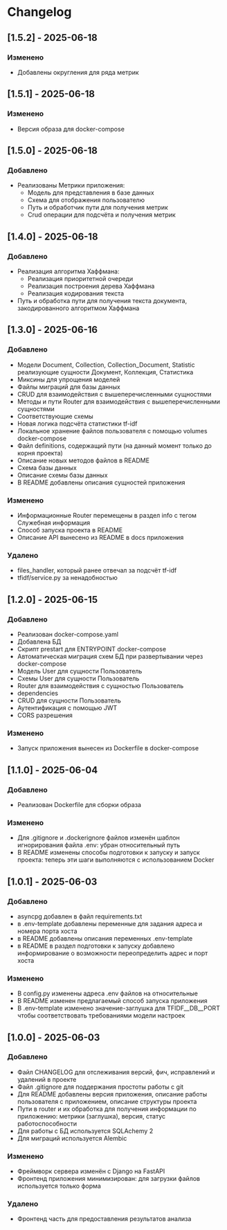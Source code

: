 # Changelog

## [1.5.2] - 2025-06-18

### Изменено
- Добавлены округления для ряда метрик

## [1.5.1] - 2025-06-18

### Изменено
- Версия образа для docker-compose

## [1.5.0] - 2025-06-18

### Добавлено

- Реализованы Метрики приложения:
  - Модель для представления в базе данных
  - Схема для отображения пользователю
  - Путь и обработчик пути для получения метрик
  - Crud операции для подсчёта и получения метрик

## [1.4.0] - 2025-06-18

### Добавлено

- Реализация алгоритма Хаффмана:
  - Реализация приоритетной очереди
  - Реализация построения дерева Хаффмана
  - Реализация кодирования текста
- Путь и обработка пути для получения текста документа, закодированного алгоритмом Хаффмана

## [1.3.0] - 2025-06-16

### Добавлено

- Модели Document, Collection, Collection_Document,
Statistic реализующие сущности Документ, Коллекция, 
Статистика
- Миксины для упрощения моделей
- Файлы миграций для базы данных
- CRUD для взаимодействия с вышеперечисленными сущностями
- Методы и пути Router для взаимодействия с вышеперечисленными сущностями
- Соответствующие схемы 
- Новая логика подсчёта статистики tf-idf
- Локальное хранение файлов пользователя с помощью volumes docker-compose
- Файл definitions, содержащий пути (на данный момент только
до корня проекта)
- Описание новых методов файлов в README
- Схема базы данных
- Описание схемы базы данных
- В README добавлены описания сущностей приложения

### Изменено

- Информационные Router перемещены в раздел info с тегом Служебная информация
- Способ запуска проекта в README
- Описание API вынесено из README в docs приложения

### Удалено

- files_handler, который ранее отвечал за подсчёт tf-idf
- tfidf/service.py за ненадобностью


## [1.2.0] - 2025-06-15

### Добавлено

- Реализован docker-compose.yaml
- Добавлена БД 
- Скрипт prestart для ENTRYPOINT docker-compose
- Автоматическая миграция схем БД 
при развертывании через docker-compose
- Модель User для сущности Пользователь
- Схемы User для сущности Пользователь
- Router для взаимодействия с сущностью Пользователь
- dependencies
- CRUD для сущности Пользователь
- Аутентификация с помощью JWT 
- CORS разрешения

### Изменено

- Запуск приложения вынесен из Dockerfile в docker-compose 

## [1.1.0] - 2025-06-04

### Добавлено

- Реализован Dockerfile для сборки образа

### Изменено

- Для .gitignore и .dockerignore файлов изменён шаблон игнорирования 
файла .env: убран относительный путь
- В README изменены способы подготовки к запуску и запуск проекта:
теперь эти шаги выполняются с использованием Docker

## [1.0.1] - 2025-06-03

### Добавлено

- asyncpg добавлен в файл requirements.txt
- в .env-template добавлены переменные для задания адреса и
номера порта хоста
- в README добавлены описания переменных .env-template
- в README в раздел подготовки к запуску добавлено информирование
о возможности переопределить адрес и порт хоста

### Изменено

- В config.py изменены адреса .env файлов на относительные
- В README изменен предлагаемый способ запуска приложения
- В .env-template изменено значение-заглушка для TFIDF__DB__PORT
чтобы соответствовать требованиями модели настроек

## [1.0.0] - 2025-06-03

### Добавлено

- Файл CHANGELOG для отслеживания версий, фич, исправлений и удалений в проекте
- Файл .gitignore для поддержания простоты работы с git
- Для README добавлены версия приложения, описание работы пользователя с приложением, 
описание структуры проекта
- Пути в router и их обработка для получения информации по приложению:
метрики (заглушка), версия, статус работоспособности
- Для работы с БД используется SQLAchemy 2
- Для миграций используется Alembic

### Изменено
- Фреймворк сервера изменён с Django на FastAPI
- Фронтенд приложения минимизирован: для загрузки файлов
используется только форма

### Удалено
- Фронтенд часть для предоставления результатов анализа

